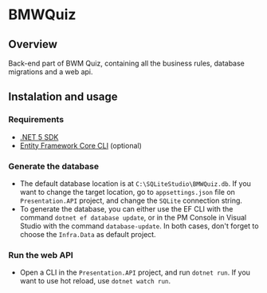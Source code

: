 # BMWQuiz
## Overview
Back-end part of BWM Quiz, containing all the business rules, database migrations and a web api.

## Instalation and usage
### Requirements
- [.NET 5 SDK](https://dotnet.microsoft.com/download/dotnet/5.0)
- [Entity Framework Core CLI](https://docs.microsoft.com/pt-br/ef/core/cli/dotnet) (optional)

### Generate the database
- The default database location is at `C:\SQLiteStudio\BMWQuiz.db`. If you want to change the target location, go to `appsettings.json` file on `Presentation.API` project, and change the `SQLite` connection string.
- To generate the database, you can either use the EF CLI with the command `dotnet ef database update`, or in the PM Console in Visual Studio with the command `database-update`. In both cases, don't forget to choose the `Infra.Data` as default project.
### Run the web API
- Open a CLI in the `Presentation.API` project, and run `dotnet run`. If you want to use hot reload, use `dotnet watch run`.
